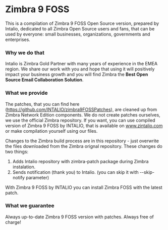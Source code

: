 # Zimbra 9 FOSS

This is a compilation of Zimbra 9 FOSS Open Source version, prepared by Intalio, dedicated to all Zimbra Open Source users and fans, that can be used by everyone: small businesses, organizations, governments and enterprises.

### Why we do that
Intalio is Zimbra Gold Partner with many years of experience in the EMEA region.
We share our work with you and hope that using it will positively impact your business growth and you will find Zimbra the **Best Open Source Email Collaboration Solution**.

### What we provide
The patches, that you can find here (https://github.com/INTALIO/zimbra9FOSSPatches), are cleaned up from Zimbra Network Edition components.
We do not create patches ourselves, we use the official Zimbra repository.
If you want, you can use compiled version of Zimbra 9 FOSS by INTALIO, that is available on www.zintalio.com or make compilation yourself using our files.

Changes to the Zimbra build process are in this repository - just overwrite the files downloaded from the Zimbra orignal repository.
These changes do two things:
1. Adds Intalio repository with zimbra-patch package during Zimbra instalation.
2. Sends notification (thank you) to Intalio. (you can skip it with --skip-notify parameter)

With Zimbra 9 FOSS by INTALIO you can install Zimbra FOSS with the latest patch.

### What we guarantee
Always up-to-date Zimbra 9 FOSS version with patches.
Always free of charge!


